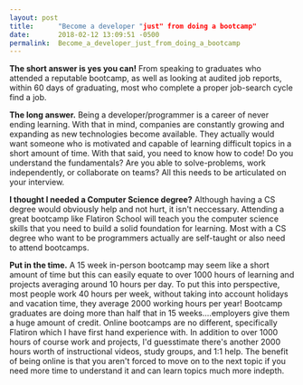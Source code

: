 ```yaml
---
layout: post
title:      "Become a developer "just" from doing a bootcamp"
date:       2018-02-12 13:09:51 -0500
permalink:  Become_a_developer_just_from_doing_a_bootcamp
---
```



**The short answer is yes you can!** From speaking to graduates who attended a reputable bootcamp, as well as looking at audited job reports, within 60 days of graduating, most who complete a proper job-search cycle find a job.

**The long answer.** Being a developer/programmer is a career of never ending learning. With that in mind, companies are constantly growing and expanding as new technologies become available. They actually would want someone who is motivated and capable of learning difficult topics in a short amount of time. With that said, you need to know how to code! Do you understand the fundamentals? Are you able to solve-problems, work independently, or collaborate on teams? All this needs to be articulated on your interview.

**I thought I needed a Computer Science degree?** Although having a CS degree would obviously help and not hurt, it isn't neccessary. Attending a great bootcamp like Flatiron School will teach you the computer science skills that you need to build a solid foundation for learning. Most with a CS degree who want to be programmers actually are self-taught or also need to attend bootcamps.

**Put in the time.** A 15 week in-person bootcamp may seem like a short amount of time but this can easily equate to over 1000 hours of learning and projects averaging around 10 hours per day. To put this into perspective, most people work 40 hours per week, without taking into account holidays and vacation time, they average 2000 working hours per year! Bootcamp graduates are doing more than half that in 15 weeks....employers give them a huge amount of credit. Online bootcamps are no different, specifically Flatiron which I have first hand experience with. In addition to over 1000 hours of course work and projects, I'd guesstimate there's another 2000 hours worth of instructional videos, study groups, and 1:1 help. The benefit of being online is that you aren't forced to move on to the next topic if you need more time to understand it and can learn topics much more indepth.
